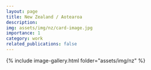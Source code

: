 ```yaml
---
layout: page
title: New Zealand / Aotearoa
description: 
img: assets/img/nz/card-image.jpg
importance: 1
category: work
related_publications: false
---
```


{% include image-gallery.html folder="assets/img/nz" %}